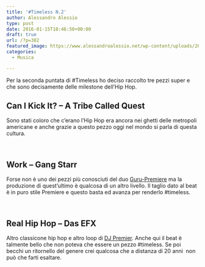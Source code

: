 ```yaml
---
title: '#Timeless N.2'
author: Alessandro Alessio
type: post
date: 2016-01-15T10:46:50+00:00
draft: true
url: /?p=382
featured_image: https://www.alessandroalessio.net/wp-content/uploads/2015/11/Timeless-146x146.jpg
categories:
  - Musica

---
```

Per la seconda puntata di #Timeless ho deciso raccolto tre pezzi super e che sono decisamente delle milestone dell&#8217;Hip Hop.

## Can I Kick It? &#8211; A Tribe Called Quest

Sono stati coloro che c&#8217;erano l&#8217;Hip Hop era ancora nei ghetti delle metropoli americane e anche grazie a questo pezzo oggi nel mondo si parla di questa cultura.



&nbsp;

## Work &#8211; Gang Starr

Forse non è uno dei pezzi più conosciuti del duo <a href="https://it.wikipedia.org/wiki/Gang_Starr" target="_blank">Guru-Premiere</a> ma la produzione di quest&#8217;ultimo è qualcosa di un altro livello. Il taglio dato al beat è in puro stile Premiere e questo basta ed avanza per renderlo #timeless.



&nbsp;

## Real Hip Hop &#8211; Das EFX

Altro classicone hip hop e altro loop di <a href="https://it.wikipedia.org/wiki/DJ_Premier" target="_blank">DJ Premier</a>. Anche qui il beat è talmente bello che non poteva che essere un pezzo #timeless. Se poi becchi un ritornello del genere crei qualcosa che a distanza di 20 anni  non può che farti esaltare.



&nbsp;

&nbsp;